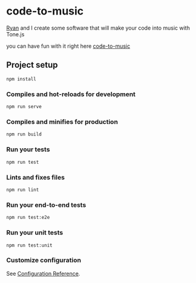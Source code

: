 # code-to-music
[Ryan](https://github.com/ryanbonial) and I create some software that will make your code into music with Tone.js

you can have fun with it right here [code-to-music](https://5cabbd0f3e0681d3b9f6d463--code-to-music.netlify.com/)
## Project setup
```
npm install
```

### Compiles and hot-reloads for development
```
npm run serve
```

### Compiles and minifies for production
```
npm run build
```

### Run your tests
```
npm run test
```

### Lints and fixes files
```
npm run lint
```

### Run your end-to-end tests
```
npm run test:e2e
```

### Run your unit tests
```
npm run test:unit
```

### Customize configuration
See [Configuration Reference](https://cli.vuejs.org/config/).
